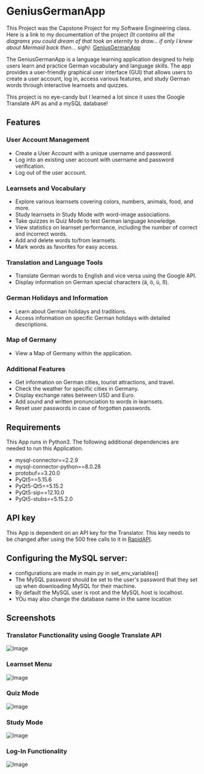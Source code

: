# GeniusGermanApp

This Project was the Capstone Project for my Software Engineering class.
Here is a link to my documentation of the project *(It contains all the diagrams you could dream of that took an eternity to draw... if only I knew about Mermaid back then... sigh)*: [GeniusGermanApp](https://docs.google.com/document/d/1XqJAceCnmf6RqE3BI4Zhkrc7axCc2xems4nLynujRto/edit?usp=sharing)

The GeniusGermanApp is a language learning application designed to help users learn and practice German vocabulary and language skills. The app provides a user-friendly graphical user interface (GUI) that allows users to create a user account, log in, access various features, and study German words through interactive learnsets and quizzes.

This project is no eye-candy but I learned a lot since it uses the Google Translate API as and a mySQL database!
## Features

### User Account Management
- Create a User Account with a unique username and password.
- Log into an existing user account with username and password verification.
- Log out of the user account.

### Learnsets and Vocabulary
- Explore various learnsets covering colors, numbers, animals, food, and more.
- Study learnsets in Study Mode with word-image associations.
- Take quizzes in Quiz Mode to test German language knowledge.
- View statistics on learnset performance, including the number of correct and incorrect words.
- Add and delete words to/from learnsets.
- Mark words as favorites for easy access.

### Translation and Language Tools
- Translate German words to English and vice versa using the Google API.
- Display information on German special characters (ä, ö, ü, ß).

### German Holidays and Information
- Learn about German holidays and traditions.
- Access information on specific German holidays with detailed descriptions.

### Map of Germany
- View a Map of Germany within the application.

### Additional Features
- Get information on German cities, tourist attractions, and travel.
- Check the weather for specific cities in Germany.
- Display exchange rates between USD and Euro.
- Add sound and written pronunciation to words in learnsets.
- Reset user passwords in case of forgotten passwords.

## Requirements
This App runs in Python3. The following additional dependencies are needed to run this Application.

- mysql-connector==2.2.9
- mysql-connector-python==8.0.28
- protobuf==3.20.0
- PyQt5==5.15.6
- PyQt5-Qt5==5.15.2
- PyQt5-sip==12.10.0
- PyQt5-stubs==5.15.2.0

## API key
This App is dependent on an API key for the Translator. This key needs to be changed after using the 500 free calls to it in [RapidAPI](https://rapidapi.com/googlecloud/api/google-translate1).  
## Configuring the MySQL server:
- configurations are made in main.py in set_env_variables()
- The MySQL password should be set to the user's password that they set up when downloading MySQL for their machine.
- By default the MySQL user is root and the MySQL host is localhost.
- YOu may also change the database name in the same location

## Screenshots

### Translator Functionality using Google Translate API

![Image](/images/readme/GeniusGermanApp(2).jpg)

### Learnset Menu
![Image](/images/readme/GeniusGermanApp(4).jpg)

### Quiz Mode
![Image](/images/readme/GeniusGermanApp(3).jpg)

### Study Mode
![Image](/images/readme/GeniusGermanApp(5).jpg)

### Log-In Functionality
![Image](/images/readme/GeniusGermanApp.jpg)